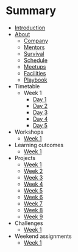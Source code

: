 # Summary

* [Introduction](README.md)
* [About](about/README.md)
   * [Company](about/company.md)
   * [Mentors](about/mentors.md)
   * [Survival](about/money.md)
   * [Schedule](about/schedule.md)
   * [Meetups](about/meetups.md)   
   * [Facilities](about/facilities.md)
   * [Playbook](about/playbook.md)
* Timetable
   * Week 1
      * [Day 1](timetable/week1/day1.md) 
      * [Day 2](timetable/week1/day2.md) 
      * [Day 3](timetable/week1/day3.md) 
      * [Day 4](timetable/week1/day4.md) 
      * [Day 5](timetable/week1/day5.md) 
* Workshops
   * [Week 1](workshops/week1.md)
* Learning outcomes
   * [Week 1](patterns/week1/README.md)   
* Projects
   * [Week 1](projects/week1.md)
   * [Week 2](projects/week2.md)
   * [Week 3](projects/week3.md)
   * [Week 4](projects/week4.md)
   * [Week 5](projects/week5.md)
   * [Week 6](projects/week6.md)
   * [Week 7](projects/week7.md)
   * [Week 8](projects/week8.md)
   * [Week 9](projects/week9.md)
* Challenges
   * [Week 1](challenges/week1.md)
* Weekend assignments
   * [Week 1](timetable/week1/homework.md)   

